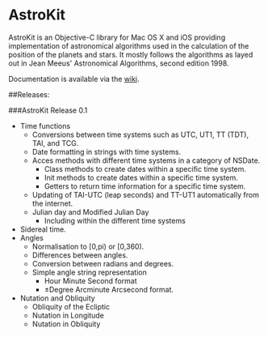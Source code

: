 AstroKit
========

AstroKit is an Objective-C library for Mac OS X and iOS providing implementation of astronomical algorithms used 
in the calculation of the position of the planets and stars. It mostly follows the algorithms as layed out in Jean Meeus' 
Astronomical Algorithms, second edition 1998.

Documentation is available via the [wiki](https://github.com/lapsedPacifist/astrokit/wiki). 

##Releases:

###AstroKit Release 0.1
* Time functions
  * Conversions between time systems such as UTC, UT1, TT (TDT), TAI, and TCG.
  * Date formatting in strings with time systems.
  * Acces methods with different time systems in a category of NSDate.
    * Class methods to create dates within a specific time system.
    * Init methods to create dates within a specific time system.
    * Getters to return time information for a specific time system.
  * Updating of TAI-UTC (leap seconds) and TT-UT1 automatically from the internet.
  * Julian day and Modified Julian Day 
    * Including within the different time systems 
* Sidereal time.
* Angles
  * Normalisation to [0,pi) or [0,360).
  * Differences between angles.
  * Conversion between radians and degrees.
  * Simple angle string representation
    * Hour Minute Second format
    * ±Degree Arcminute Arcsecond format.
* Nutation and Obliquity
  * Obliquity of the Ecliptic
  * Nutation in Longitude
  * Nutation in Obliquity
